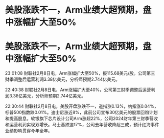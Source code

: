 # 美股涨跌不一，Arm业绩大超预期，盘中涨幅扩大至50%

# 美股涨跌不一，Arm业绩大超预期，盘中涨幅扩大至50%

23:01:08 财联社2月8日电，Arm涨幅扩大至50%，报115.68美元/股。公司第三财季调整后运营利润3.38亿美元，分析师预期2.744亿美元。

22:40:38 财联社2月8日电，Arm涨幅扩大至40%，公司第三财季调整后运营利润3.38亿美元，分析师预期2.744亿美元。

22:30:44
财联社2月8日电，美股开盘涨跌不一，道指涨0.13%，纳指涨0.04%，标普500指数跌0.01%。迪士尼涨近8%，此前公司宣布30亿美元的股票回购计划和提高股息。软银旗下芯片设计公司Arm涨超22%，公司2024财年第三财季营收和运营利润实现双增长。马士基跌逾17%，公司去年营收降超三成，预计红海事件业绩影响贯穿今年全年。

